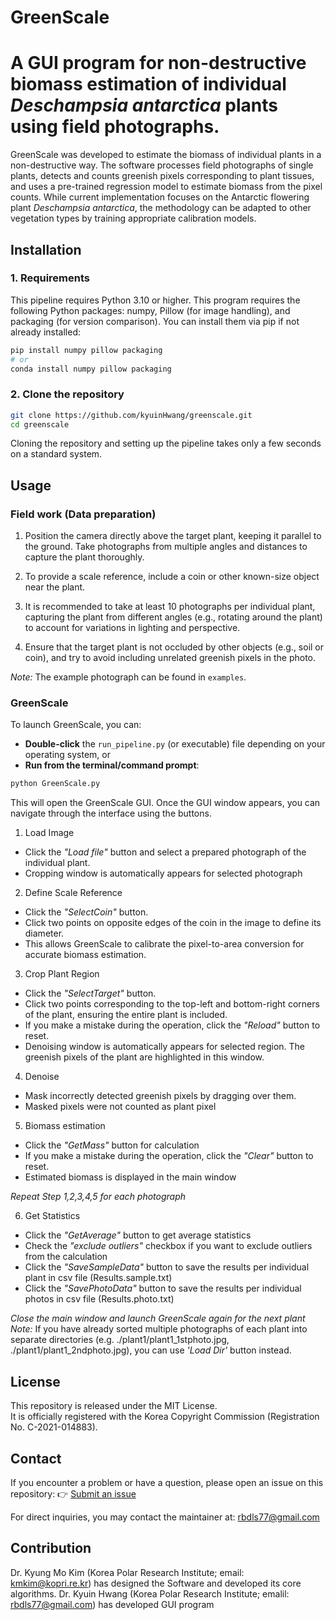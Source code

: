 # GreenScale
# A GUI program for non-destructive biomass estimation of individual *Deschampsia antarctica* plants using field photographs.

GreenScale was developed to estimate the biomass of individual plants in a non-destructive way. 
The software processes field photographs of single plants, detects and counts greenish pixels corresponding to plant tissues, and uses a pre-trained regression model to estimate biomass from the pixel counts.
While current implementation focuses on the Antarctic flowering plant *Deschampsia antarctica*, the methodology can be adapted to other vegetation types by training appropriate calibration models.

## Installation
### 1. Requirements
This pipeline requires Python 3.10 or higher.
This program requires the following Python packages: numpy, Pillow (for image handling), and packaging (for version comparison). You can install them via pip if not already installed:

```bash
pip install numpy pillow packaging
# or
conda install numpy pillow packaging
```

### 2. Clone the repository

```bash
git clone https://github.com/kyuinHwang/greenscale.git
cd greenscale
```

Cloning the repository and setting up the pipeline takes only a few seconds on a standard system.

## Usage
### Field work (Data preparation)

1. Position the camera directly above the target plant, keeping it parallel to the ground. Take photographs from multiple angles and distances to capture the plant thoroughly.

2. To provide a scale reference, include a coin or other known-size object near the plant.

3. It is recommended to take at least 10 photographs per individual plant, capturing the plant from different angles (e.g., rotating around the plant) to account for variations in lighting and perspective.

4. Ensure that the target plant is not occluded by other objects (e.g., soil or coin), and try to avoid including unrelated greenish pixels in the photo.

*Note:* The example photograph can be found in `examples`.

### GreenScale
To launch GreenScale, you can:
- **Double-click** the `run_pipeline.py` (or executable) file depending on your operating system, or  
- **Run from the terminal/command prompt**:

``` bash
python GreenScale.py
```

This will open the GreenScale GUI. Once the GUI window appears, you can navigate through the interface using the buttons.

1. Load Image

- Click the *"Load file"* button and select a prepared photograph of the individual plant.
- Cropping window is automatically appears for selected photograph

2. Define Scale Reference

- Click the *"SelectCoin"* button.
- Click two points on opposite edges of the coin in the image to define its diameter.
- This allows GreenScale to calibrate the pixel-to-area conversion for accurate biomass estimation.

3. Crop Plant Region

- Click the *"SelectTarget"* button.
- Click two points corresponding to the top-left and bottom-right corners of the plant, ensuring the entire plant is included.
- If you make a mistake during the operation, click the *"Reload"* button to reset.
- Denoising window is automatically appears for selected region. The greenish pixels of the plant are highlighted in this window.

4. Denoise

- Mask incorrectly detected greenish pixels by dragging over them.
- Masked pixels were not counted as plant pixel

5. Biomass estimation

- Click the *"GetMass"* button for calculation
- If you make a mistake during the operation, click the *"Clear"* button to reset.
- Estimated biomass is displayed in the main window

*Repeat Step 1,2,3,4,5 for each photograph*

6. Get Statistics

- Click the *"GetAverage"* button to get average statistics
- Check the *"exclude outliers"* checkbox if you want to exclude outliers from the calculation
- Click the *"SaveSampleData"* button to save the results per individual plant in csv file (Results.sample.txt)
- Click the *"SavePhotoData"* button to save the results per individual photos in csv file (Results.photo.txt)

*Close the main window and launch GreenScale again for the next plant*
*Note:* If you have already sorted multiple photographs of each plant into separate directories (e.g. ./plant1/plant1_1stphoto.jpg, ./plant1/plant1_2ndphoto.jpg), you can use *'Load Dir'* button instead.

## License

This repository is released under the MIT License.  
It is officially registered with the Korea Copyright Commission (Registration No. C-2021-014883).

## Contact
If you encounter a problem or have a question, please open an issue on this repository:
👉 [Submit an issue](https://github.com/kyuinHwang/greenscale/issues)

For direct inquiries, you may contact the maintainer at: rbdls77@gmail.com

## Contribution

Dr. Kyung Mo Kim (Korea Polar Research Institute; email: kmkim@kopri.re.kr) has designed the Software and developed its core algorithms.
Dr. Kyuin Hwang (Korea Polar Research Institute; emalil: rbdls77@gmail.com) has developed GUI program
